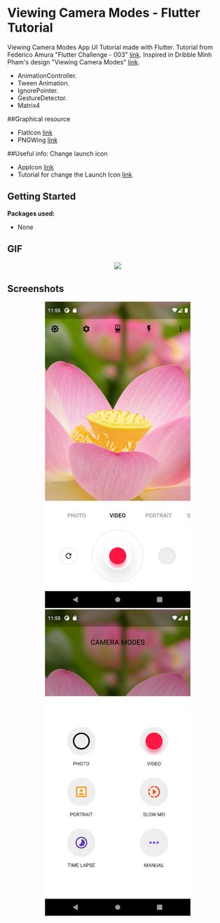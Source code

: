 # Viewing Camera Modes - Flutter Tutorial

Viewing Camera Modes App UI Tutorial made with Flutter.
Tutorial from Federico Amura "Flutter Challenge - 003" [link](https://www.youtube.com/watch?v=uX5_drlhGPM&list=PL29yTdfAdnEfOHIWxgdb4j2ZmdLJJzE47&index=6).
Inspired in Dribble Minh Pham's design "Viewing Camera Modes" [link](https://dribbble.com/shots/11034385-Viewing-Camera-Modes).
- AnimationController.
- Tween Animation.
- IgnorePointer.
- GestureDetector.
- Matrix4

##Graphical resource
- FlatIcon [link](https://www.flaticon.com/)
- PNGWing [link](https://www.pngwing.com/)

##Useful info: Change launch icon
- AppIcon [link](https://appicon.co/)
- Tutorial for change the Launch Icon [link](https://www.geeksforgeeks.org/flutter-changing-app-icon/)

## Getting Started

**Packages used:**
- None

## GIF
<p align="center">
<img src="screenshots/Animation.gif" height="700">
</p>

## Screenshots
<p align="center">
<img src="screenshots\Screenshot_1660434946.png" height="700">
<img src="screenshots\Screenshot_1660434951.png" height="700">
</p>



